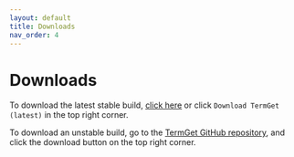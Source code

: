 ```yaml
---
layout: default
title: Downloads
nav_order: 4
---
```


# Downloads

To download the latest stable build, [click here](https://github.com/TermGet/TermGet/releases/latest) or click `Download TermGet (latest)` in the top right corner.

To download an unstable build, go to the [TermGet GitHub repository](https://github.com/TermGet/TermGet), and click the download button on the top right corner.

